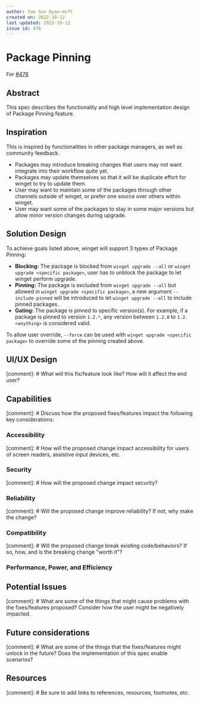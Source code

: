 ```yaml
---
author: Yao Sun @yao-msft
created on: 2022-10-12
last updated: 2022-10-12
issue id: 476
---
```


# Package Pinning

For [#476](https://github.com/microsoft/winget-cli/issues/476)

## Abstract

This spec describes the functionality and high level implementation design of Package Pinning feature.

## Inspiration

This is inspired by functionalities in other package managers, as well as community feedback.
- Packages may introduce breaking changes that users may not want integrate into their workflow quite yet.
- Packages may update themselves so that it will be duplicate effort for winget to try to update them.
- User may want to maintain some of the packages through other channels outside of winget, or prefer one source over others within winget.
- User may want some of the packages to stay in some major versions but allow minor version changes during upgrade.

## Solution Design

To achieve goals listed above, winget will support 3 types of Package Pinning:
- **Blocking:** The package is blocked from `winget upgrade --all` or `winget upgrade <specific package>`, user has to unblock the package to let winget perform upgrade.
- **Pinning:** The package is excluded from `winget upgrade --all` but allowed in `winget upgrade <specific package>`, a new argument `--include-pinned` will be introduced to let `winget upgrade --all` to include pinned packages.
- **Gating:** The package is pinned to specific version(s). For example, if a package is pinned to version `1.2.*`, any version between `1.2.0` to `1.2.<anything>` is considered valid.

To allow user override, `--force` can be used with `winget upgrade <specific package>` to override some of the pinning created above.



## UI/UX Design

[comment]: # What will this fix/feature look like? How will it affect the end user?

## Capabilities

[comment]: # Discuss how the proposed fixes/features impact the following key considerations:

### Accessibility

[comment]: # How will the proposed change impact accessibility for users of screen readers, assistive input devices, etc.

### Security

[comment]: # How will the proposed change impact security?

### Reliability

[comment]: # Will the proposed change improve reliability? If not, why make the change?

### Compatibility

[comment]: # Will the proposed change break existing code/behaviors? If so, how, and is the breaking change "worth it"?

### Performance, Power, and Efficiency

## Potential Issues

[comment]: # What are some of the things that might cause problems with the fixes/features proposed? Consider how the user might be negatively impacted.

## Future considerations

[comment]: # What are some of the things that the fixes/features might unlock in the future? Does the implementation of this spec enable scenarios?

## Resources

[comment]: # Be sure to add links to references, resources, footnotes, etc.
